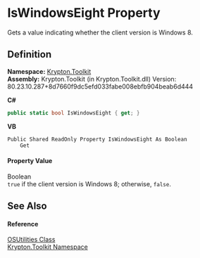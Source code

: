 # IsWindowsEight Property


Gets a value indicating whether the client version is Windows 8.



## Definition
**Namespace:** <a href="79d2eac2-21f4-54ff-7552-b20c33c30600.md">Krypton.Toolkit</a>  
**Assembly:** Krypton.Toolkit (in Krypton.Toolkit.dll) Version: 80.23.10.287+8d7660f9dc5efd033fabe008ebfb904beab6d444

**C#**
``` C#
public static bool IsWindowsEight { get; }
```
**VB**
``` VB
Public Shared ReadOnly Property IsWindowsEight As Boolean
	Get
```



#### Property Value
Boolean  
`true` if the client version is Windows 8; otherwise, `false`.

## See Also


#### Reference
<a href="2f3baaca-eb55-a4a4-0e39-7af2edc57dfd.md">OSUtilities Class</a>  
<a href="79d2eac2-21f4-54ff-7552-b20c33c30600.md">Krypton.Toolkit Namespace</a>  
